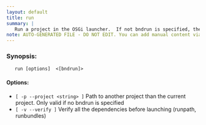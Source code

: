 ```yaml
---
layout: default
title: run
summary: |
   Run a project in the OSGi launcher.  If not bndrun is specified, the current project is used for the run specification
note: AUTO-GENERATED FILE - DO NOT EDIT. You can add manual content via same filename in _ext sub-folder. 
---
```


### Synopsis: #
	   run [options]  <[bndrun]>

#### Options: #
- `[ -p --project <string> ]` Path to another project than the current project. Only valid if no bndrun is specified
- `[ -v --verify ]` Verify all the dependencies before launching (runpath, runbundles)

